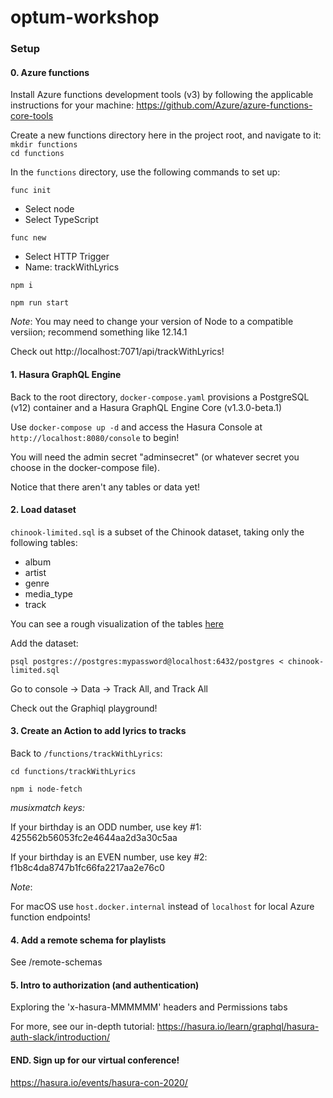# optum-workshop

### Setup

#### 0. Azure functions

Install Azure functions development tools (v3) by following the applicable instructions for your machine:
https://github.com/Azure/azure-functions-core-tools

Create a new functions directory here in the project root, and navigate to it:
`mkdir functions`  
`cd functions`

In the `functions` directory, use the following commands to set up:

`func init`

- Select node
- Select TypeScript

`func new`

- Select HTTP Trigger
- Name: trackWithLyrics

`npm i`

`npm run start`

_Note_: You may need to change your version of Node to a compatible versiion; recommend something like 12.14.1

Check out http://localhost:7071/api/trackWithLyrics!

#### 1. Hasura GraphQL Engine

Back to the root directory, `docker-compose.yaml` provisions a PostgreSQL (v12) container and a Hasura GraphQL Engine Core (v1.3.0-beta.1)

Use `docker-compose up -d` and access the Hasura Console at `http://localhost:8080/console` to begin!

You will need the admin secret "adminsecret" (or whatever secret you choose in the docker-compose file).

Notice that there aren't any tables or data yet!

#### 2. Load dataset

`chinook-limited.sql` is a subset of the Chinook dataset, taking only the following tables:

- album
- artist
- genre
- media_type
- track

You can see a rough visualization of the tables [here](https://cdn.sqlitetutorial.net/wp-content/uploads/2018/03/sqlite-sample-database-diagram-color.pdf)

Add the dataset:

`psql postgres://postgres:mypassword@localhost:6432/postgres < chinook-limited.sql`

Go to console -> Data -> Track All, and Track All

Check out the Graphiql playground!

#### 3. Create an Action to add lyrics to tracks

Back to `/functions/trackWithLyrics`:

`cd functions/trackWithLyrics`

`npm i node-fetch`

_musixmatch keys:_

If your birthday is an ODD number, use key #1:
425562b56053fc2e4644aa2d3a30c5aa

If your birthday is an EVEN number, use key #2:
f1b8c4da8747b1fc66fa2217aa2e76c0

_Note_:

For macOS use `host.docker.internal` instead of `localhost` for local Azure function endpoints!

#### 4. Add a remote schema for playlists

See /remote-schemas

#### 5. Intro to authorization (and authentication)

Exploring the 'x-hasura-MMMMMM' headers and Permissions tabs

For more, see our in-depth tutorial:
https://hasura.io/learn/graphql/hasura-auth-slack/introduction/

#### END. Sign up for our virtual conference!

https://hasura.io/events/hasura-con-2020/
